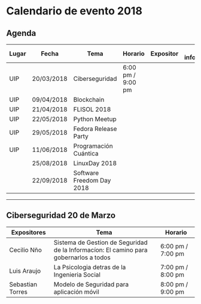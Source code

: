 # Calendario de evento 2018

## Agenda
| Lugar           |     Fecha  |                    Tema              |   Horario          | Expositor   | Mas información |
|-----------------| -----------| -------------------------------------|--------------------|-------------|-----------------|
| UIP             | 20/03/2018 | Ciberseguridad                       | 6:00 pm / 9:00 pm  | []()        |                 |
| UIP             | 09/04/2018 | Blockchain                           |                    | []()        |                 |
| UIP             | 21/04/2018 | FLISOL 2018                          |                    | []()        |                 |
| UIP             | 22/05/2018 | Python Meetup                        |                    | []()        |                 |
| UIP             | 29/05/2018 | Fedora Release Party                 |                    | []()        |                 |
| UIP             | 11/06/2018 | Programación Cuántica                |                    | []()        |                 
|                 | 25/08/2018 | LinuxDay 2018                        |                    | []()        |                 |
|                 | 22/09/2018 | Software Freedom Day 2018            |                    | []()        |                 |

---

## Ciberseguridad 20 de Marzo
| Expositores     |    Tema    |      Horario       |
|-----------------| -----------|--------------------|
| Cecilio Nño     | Sistema de Gestion de Seguridad de la Informacíon: El camino para gobernarlos a todos           | 6:00 pm / 7:00 pm  |
| Luis Araujo     | La Psicologia detras de la Ingenieria Social |   7:00 pm / 8:00 pm               |
| Sebastian Torres  | Modelo de Seguridad para aplicación móvil           | 8:00 pm / 9:00 pm                   |




